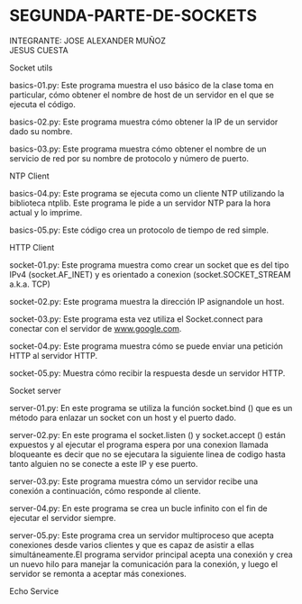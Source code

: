 # SEGUNDA-PARTE-DE-SOCKETS
INTEGRANTE: JOSE ALEXANDER MUÑOZ   
            JESUS CUESTA
            
Socket utils

basics-01.py: Este programa muestra el uso básico de la clase toma en particular, cómo obtener el nombre de host de un servidor en el que se ejecuta el código.

basics-02.py: Este programa muestra cómo obtener la IP de un servidor dado su nombre.

basics-03.py: Este programa muestra cómo obtener el nombre de un servicio de red por su nombre de protocolo y número de puerto.

NTP Client

basics-04.py: Este programa se ejecuta como un cliente NTP utilizando la biblioteca ntplib. Este programa le pide a un servidor NTP para la hora actual y lo imprime.

basics-05.py: Este código crea un protocolo de tiempo de red simple.

HTTP Client

socket-01.py: Este programa muestra como crear un socket que es del tipo IPv4 (socket.AF_INET) y es orientado a conexion (socket.SOCKET_STREAM a.k.a. TCP)

socket-02.py: Este programa muestra la dirección IP asignandole un host.

socket-03.py: Este programa esta vez utiliza el Socket.connect para conectar con el servidor de www.google.com.

socket-04.py: Este programa muestra cómo se puede enviar una petición HTTP al servidor HTTP.

socket-05.py: Muestra cómo recibir la respuesta desde un servidor HTTP.


Socket server

server-01.py: En este programa se utiliza la función socket.bind () que es un método para enlazar un socket con un host y el puerto dado.

server-02.py: En este programa el socket.listen () y socket.accept () están expuestos y al ejecutar el programa espera por una conexion llamada bloqueante es decir que no se ejecutara la siguiente linea de codigo hasta tanto alguien no se conecte a este IP y ese puerto.

server-03.py: Este programa muestra cómo un servidor recibe una conexión a continuación, cómo responde al cliente.

server-04.py: En este programa se crea un bucle infinito con el fin de ejecutar el servidor siempre.

server-05.py: Este programa crea un servidor multiproceso que acepta conexiones desde varios clientes y que es capaz de asistir a ellas simultáneamente.El programa servidor principal acepta una conexión y crea un nuevo hilo para manejar la comunicación para la conexión, y luego el servidor se remonta a aceptar más conexiones.


Echo Service
